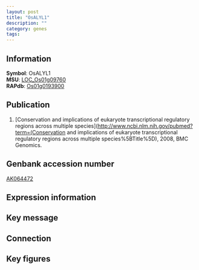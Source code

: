 ```yaml
---
layout: post
title: "OsALYL1"
description: ""
category: genes
tags: 
---
```


## Information
__Symbol__: OsALYL1  
__MSU__: [LOC_Os01g09760](http://rice.plantbiology.msu.edu/cgi-bin/ORF_infopage.cgi?orf=LOC_Os01g09760)  
__RAPdb__: [Os01g0193900](http://rapdb.dna.affrc.go.jp/viewer/gbrowse_details/irgsp1?name=Os01g0193900)  

## Publication
1. [Conservation and implications of eukaryote transcriptional regulatory regions across multiple species](http://www.ncbi.nlm.nih.gov/pubmed?term=(Conservation and implications of eukaryote transcriptional regulatory regions across multiple species%5BTitle%5D), 2008, BMC Genomics.

## Genbank accession number
[AK064472](http://www.ncbi.nlm.nih.gov/nuccore/AK064472)

## Expression information

## Key message

## Connection

## Key figures


